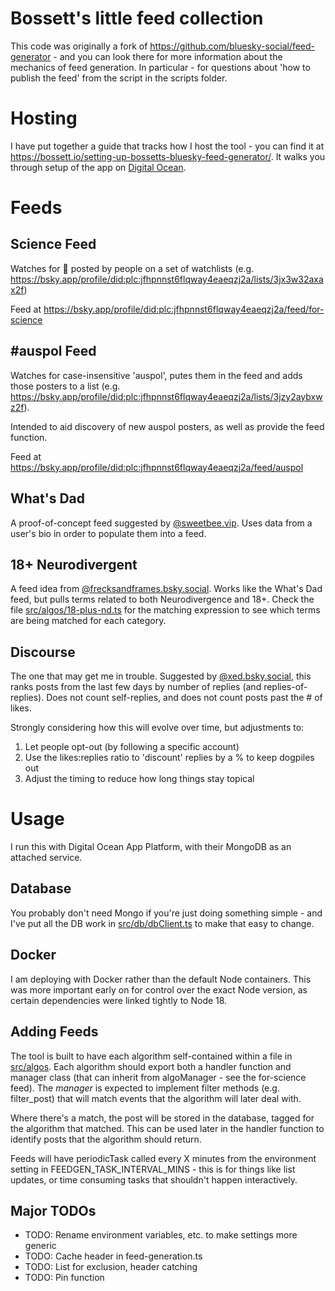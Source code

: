 # Bossett's little feed collection

This code was originally a fork of https://github.com/bluesky-social/feed-generator - and you can look there for more information about the mechanics of feed generation. In particular - for questions about 'how to publish the feed' from the script in the scripts folder.

# Hosting

I have put together a guide that tracks how I host the tool - you can find it at https://bossett.io/setting-up-bossetts-bluesky-feed-generator/. It walks you through setup of the app on [Digital Ocean](https://m.do.co/c/a838c8f1e33a).

# Feeds

## Science Feed

Watches for 🧪 posted by people on a set of watchlists (e.g. https://bsky.app/profile/did:plc:jfhpnnst6flqway4eaeqzj2a/lists/3jx3w32axax2f)

Feed at https://bsky.app/profile/did:plc:jfhpnnst6flqway4eaeqzj2a/feed/for-science

## #auspol Feed

Watches for case-insensitive 'auspol', putes them in the feed and adds those posters to a list (e.g. https://bsky.app/profile/did:plc:jfhpnnst6flqway4eaeqzj2a/lists/3jzy2aybxwz2f).

Intended to aid discovery of new auspol posters, as well as provide the feed function.

Feed at https://bsky.app/profile/did:plc:jfhpnnst6flqway4eaeqzj2a/feed/auspol

## What's Dad

A proof-of-concept feed suggested by [@sweetbee.vip](https://bsky.app/profile/did:plc:lcytlkvzs3wslcgbk7i3ygak). Uses data from a user's bio in order to populate them into a feed.

## 18+ Neurodivergent

A feed idea from [@frecksandframes.bsky.social](https://bsky.app/profile/did:plc:4pxzo7tv3u7pu6dot5umuxyt). Works like the What's Dad feed, but pulls terms related to both Neurodivergence and 18+. Check the file [src/algos/18-plus-nd.ts](src/algos/18-plus-nd.ts) for the matching expression to see which terms are being matched for each category.

## Discourse

The one that may get me in trouble. Suggested by [@xed.bsky.social](https://bsky.app/profile/did:plc:wi4iwszo4q5536vhkaso5cvv), this ranks posts from the last few days by number of replies (and replies-of-replies). Does not count self-replies, and does not count posts past the # of likes.

Strongly considering how this will evolve over time, but adjustments to:

1. Let people opt-out (by following a specific account)
2. Use the likes:replies ratio to 'discount' replies by a % to keep dogpiles out
3. Adjust the timing to reduce how long things stay topical

# Usage

I run this with Digital Ocean App Platform, with their MongoDB as an attached service.

## Database

You probably don't need Mongo if you're just doing something simple - and I've put all the DB work in [src/db/dbClient.ts](src/db/dbClient.ts) to make that easy to change.

## Docker

I am deploying with Docker rather than the default Node containers. This was more important early on for control over the exact Node version, as certain dependencies were linked tightly to Node 18.

## Adding Feeds

The tool is built to have each algorithm self-contained within a file in [src/algos](src/algos). Each algorithm should export both a handler function and manager class (that can inherit from algoManager - see the for-science feed). The _manager_ is expected to implement filter methods (e.g. filter_post) that will match events that the algorithm will later deal with.

Where there's a match, the post will be stored in the database, tagged for the algorithm that matched. This can be used later in the handler function to identify posts that the algorithm should return.

Feeds will have periodicTask called every X minutes from the environment setting in FEEDGEN_TASK_INTERVAL_MINS - this is for things like list updates, or time consuming tasks that shouldn't happen interactively.

## Major TODOs

- TODO: Rename environment variables, etc. to make settings more generic
- TODO: Cache header in feed-generation.ts
- TODO: List for exclusion, header catching
- TODO: Pin function
